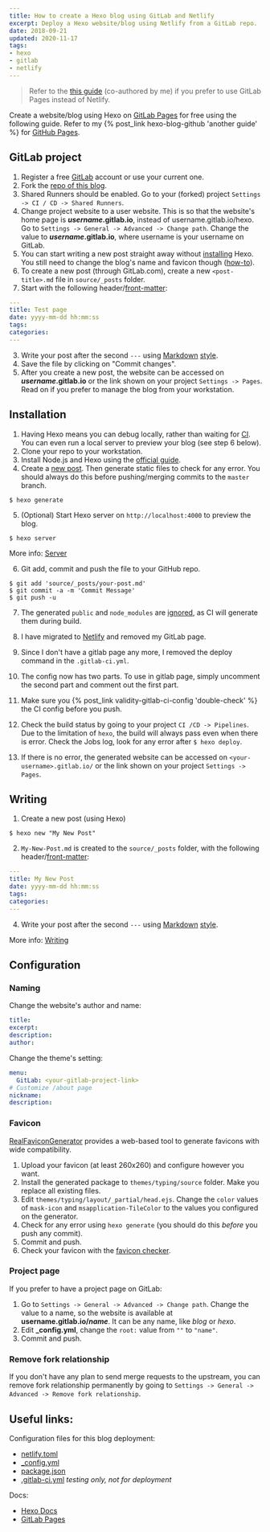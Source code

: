 ```yaml
---
title: How to create a Hexo blog using GitLab and Netlify
excerpt: Deploy a Hexo website/blog using Netlify from a GitLab repo.
date: 2018-09-21
updated: 2020-11-17
tags:
- hexo
- gitlab
- netlify
---
```


> Refer to the [this guide](https://hexo.io/docs/gitlab-pages) (co-authored by me) if you prefer to use GitLab Pages instead of Netlify.

Create a website/blog using Hexo on [GitLab Pages](https://about.gitlab.com/features/pages/) for free using the following guide. Refer to my {% post_link hexo-blog-github 'another guide' %} for [GitHub Pages](https://pages.github.com/).

## GitLab project
1. Register a free [GitLab](https://gitlab.com/users/sign_in#register-pane) account or use your current one.
2. Fork the [repo of this blog](https://gitlab.com/curben/blog).
3. Shared Runners should be enabled. Go to your (forked) project `Settings -> CI / CD -> Shared Runners`.
4. Change project website to a user website. This is so that the website's home page is <b>*username*.gitlab.io</b>, instead of username.gitlab.io/hexo.
    Go to `Settings -> General -> Advanced -> Change path`. Change the value to <b>*username*.gitlab.io</b>, where username is your username on GitLab.
5. You can start writing a new post straight away without [installing](#Installation) Hexo. You still need to change the blog's name and favicon though ([how-to](#Naming)).
  1. To create a new post (through GitLab.com), create a new `<post-title>.md` file in `source/_posts` folder.
  2. Start with the following header/[front-matter](https://hexo.io/docs/front-matter):

  ``` yml _posts/test-page.md
  ---
  title: Test page
  date: yyyy-mm-dd hh:mm:ss
  tags:
  categories:
  ---
  ```

  3. Write your post after the second `---` using [Markdown](https://about.gitlab.com/handbook/product/technical-writing/markdown-guide/) [style](https://docs.gitlab.com/ee/user/markdown.html).
  4. Save the file by clicking on "Commit changes".
6. After you create a new post, the website can be accessed on <b>*username*.gitlab.io</b> or the link shown on your project `Settings -> Pages`. Read on if you prefer to manage the blog from your workstation.

## Installation
1. Having Hexo means you can debug locally, rather than waiting for [CI](https://docs.gitlab.com/ee/ci/). You can even run a local server to preview your blog (see step 6 below).
2. Clone your repo to your workstation.
3. Install Node.js and Hexo using the [official guide](https://hexo.io/docs/).
4. Create a [new post](#Writing). Then generate static files to check for any error. You should always do this before pushing/merging commits to the `master` branch.

```
$ hexo generate
```

5. (Optional) Start Hexo server on `http://localhost:4000` to preview the blog.

```
$ hexo server
```
More info: [Server](https://hexo.io/docs/server)

6. Git add, commit and push the file to your GitHub repo.

```
$ git add 'source/_posts/your-post.md'
$ git commit -a -m 'Commit Message'
$ git push -u
```

7. The generated `public` and `node_modules` are [ignored](https://gitlab.com/curben/blog/blob/master/.gitignore), as CI will generate them during build.
  1. I have migrated to [Netlify](https://www.netlify.com/) and removed my GitLab page.
  2. Since I don't have a gitlab page any more, I removed the deploy command in the `.gitlab-ci.yml`.
  3. The config now has two parts. To use in gitlab page, simply uncomment the second part and comment out the first part.
  4. Make sure you {% post_link validity-gitlab-ci-config 'double-check' %} the CI config before you push.

8. Check the build status by going to your project `CI /CD -> Pipelines`. Due to the limitation of `hexo`, the build will always pass even when there is error. Check the Jobs log, look for any error after `$ hexo deploy`. 
9.  If there is no error, the generated website can be accessed on `<your-username>.gitlab.io/` or the link shown on your project `Settings -> Pages`.

## Writing
1. Create a new post (using Hexo)

```
$ hexo new "My New Post"
```

2. `My-New-Post.md` is created to the `source/_posts` folder, with the following header/[front-matter](https://hexo.io/docs/front-matter):

``` yml _posts/my-new-post.md
---
title: My New Post
date: yyyy-mm-dd hh:mm:ss
tags:
categories:
---
```

4. Write your post after the second `---` using [Markdown](https://about.gitlab.com/handbook/product/technical-writing/markdown-guide/) [style](https://docs.gitlab.com/ee/user/markdown.html).

More info: [Writing](https://hexo.io/docs/writing.html)

## Configuration
### Naming
Change the website's author and name:

``` yml _config.yml
title:
excerpt:
description:
author:
```

Change the theme's setting:

``` yml themes/typing/_config.yml
menu:
  GitLab: <your-gitlab-project-link>
# Customize /about page
nickname: 
description: 
```

### Favicon
[RealFaviconGenerator](https://realfavicongenerator.net/) provides a web-based tool to generate favicons with wide compatibility.

1. Upload your favicon (at least 260x260) and configure however you want.
1. Install the generated package to `themes/typing/source` folder. Make you replace all existing files.
1. Edit `themes/typing/layout/_partial/head.ejs`. Change the `color` values of `mask-icon` and `msapplication-TileColor` to the values you configured on the generator.
1. Check for any error using `hexo generate` (you should do this *before* you push any commit).
1. Commit and push.
1. Check your favicon with the [favicon checker](https://realfavicongenerator.net/favicon_checker).

### Project page
If you prefer to have a project page on GitLab:

1. Go to `Settings -> General -> Advanced -> Change path`. Change the value to a name, so the website is available at <b>username.gitlab.io/*name*</b>. It can be any name, like *blog* or *hexo*.
1. Edit **_config.yml**, change the `root:` value from `""` to `"name"`.
1. Commit and push.

### Remove fork relationship
If you don't have any plan to send merge requests to the upstream, you can remove fork relationship permanently by going to `Settings -> General -> Advanced -> Remove fork relationship`. 

## Useful links:
Configuration files for this blog deployment:

- [netlify.toml](https://gitlab.com/curben/blog/blob/master/netlify.toml)
- [_config.yml](https://gitlab.com/curben/blog/blob/master/_config.yml)
- [package.json](https://gitlab.com/curben/blog/blob/master/package.json)
- [.gitlab-ci.yml](https://gitlab.com/curben/blog/blob/master/.gitlab-ci.yml) _testing only, not for deployment_

Docs:

- [Hexo Docs](https://hexo.io/docs/)
- [GitLab Pages](https://docs.gitlab.com/ee/user/project/pages/index.html)
